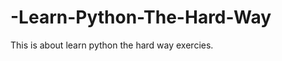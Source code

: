 -Learn-Python-The-Hard-Way
==========================
This is about learn python the hard way exercies.
